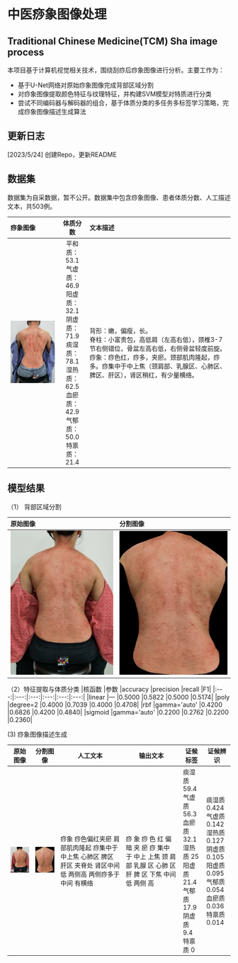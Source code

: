 # 中医痧象图像处理

## Traditional Chinese Medicine(TCM) Sha image process

本项目基于计算机视觉相关技术，围绕刮痧后痧象图像进行分析。主要工作为：

- 基于U-Net网络对原始痧象图像完成背部区域分割
- 对痧象图像提取颜色特征与纹理特征，并构建SVM模型对特质进行分类
- 尝试不同编码器与解码器的组合，基于体质分类的多任务多标签学习策略，完成痧象图像描述生成算法

## 更新日志

[2023/5/24] 创建Repo，更新README

## 数据集

数据集为自采数据，暂不公开。数据集中包含痧象图像、患者体质分数、人工描述文本，共503例。

| 痧象图像              |                                                                体质分数                                                                | 文本描述                                                                                                                               |
|:------------------|:----------------------------------------------------------------------------------------------------------------------------------:|:-----------------------------------------------------------------------------------------------------------------------------------|
|![](./assets/1.png)| 平和质：53.1 <br/> 气虚质：46.9 <br/> 阳虚质：32.1 <br />阴虚质：71.9 <br/> 痰湿质：78.1 <br /> 湿热质：62.5 <br /> 血瘀质：42.9 <br/> 气郁质：50.0 <br />特禀质：21.4 | 背形：嫩，偏瘦，长。<br /> 脊柱：小富贵包，高低肩（左高右低），颈椎3-7节右侧错位，骨盆左高右低，右侧骨盆轻度前旋。<br /> 痧象：痧色红，痧多，夹瘀。颈部肌肉隆起，痧多。痧集中于中上焦（颈肩部、乳腺区、心肺区、脾区、肝区），肾区稍红，有少量横络。 


## 模型结果
（1） 背部区域分割

| 原始图像                | 分割图像                |
|:--------------------|:--------------------|
| ![](./assets/2.png) | ![](./assets/3.png) |

（2）特征提取与体质分类
|核函数	|参数	|accuracy	|precision	|recall	|F1|
|:---:|:---:|:---:|:---:|:---:|:---:|
|linear	|—	|0.5000	|0.5822	|0.5000	|0.5174|
|poly	|degree=2	|0.4000	|0.7039	|0.4000	|0.4708|
|rbf	|gamma='auto'	|0.4200	|0.6826	|0.4200	|0.4840|
|sigmoid	|gamma='auto'	|0.2200	|0.2762	|0.2200	|0.2360|

(3) 痧象图像描述生成

| 原始图像            | 分割图像            | 人工文本                                                     | 输出文本                                                     | 证候标签    | 证候辨识     |
| ------------------- | ------------------- | ------------------------------------------------------------ | ------------------------------------------------------------ | ----------- | ------------ |
| ![](./assets/4.png) | ![](./assets/5.png) | 痧象 痧色偏红夹瘀 肩部肌肉隆起 痧集中于中上焦 心肺区 脾区 肝区 夹脊处 肾区中间低 两侧高 两侧痧多于中间 有横络 | 痧 象 痧 色 红 偏暗 夹 瘀 痧 集中 于 中上 上焦 颈 肩部 乳腺 区 心肺 区 肝 脾 区 下焦 中间 低 两侧 高 | 痰湿质 59.4  <br/> 气虚质 56.3 <br/>血瘀质 32.1 <br/>湿热质 25 <br/>阳虚质 21.4 <br/>气郁质 17.9 <br/>阴虚质 9.4 <br/>特禀质 0 <br/>| 痰湿质 0.424 <br/>气虚质 0.142<br/>湿热质 0.127<br/>阴虚质 0.105<br/>阳虚质 0.095<br/>气郁质 0.054<br/>血瘀质 0.036<br/>特禀质 0.014<br/>|


